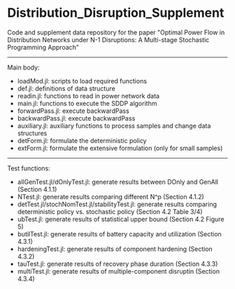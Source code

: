 # Distribution_Disruption_Supplement
Code and supplement data repository for the paper "Optimal Power Flow in Distribution Networks under N-1 Disruptions: A Multi-stage Stochastic Programming Approach"

---
Main body:
 * loadMod.jl: scripts to load required functions
 * def.jl: definitions of data structure
 * readin.jl: functions to read in power network data
 * main.jl: functions to execute the SDDP algorithm
 * forwardPass.jl: execute backwardPass
 * backwardPass.jl: execute backwardPass
 * auxiliary.jl: auxiliary functions to process samples and change data structures
 * detForm.jl: formulate the deterministic policy
 * extForm.jl: formulate the extensive formulation (only for small samples)
---
Test functions:
 * allGenTest.jl/dOnlyTest.jl: generate results between DOnly and GenAll (Section 4.1.1)
 * NTest.jl: generate results comparing different N^p (Section 4.1.2)
 * detTest.jl/stochNomTest.jl/stabilityTest.jl: generate results comparing deterministic policy vs. stochastic policy (Section 4.2 Table 3/4)
 * ubTest.jl: generate results of statistical upper bound (Section 4.2 Figure 5)
 * butilTest.jl: generate results of battery capacity and utilization (Section 4.3.1)
 * hardeningTest.jl: generate results of component hardening (Section 4.3.2)
 * tauTest.jl: generate results of recovery phase duration (Section 4.3.3)
 * multiTest.jl: generate results of multiple-component disruptin (Section 4.3.4)
